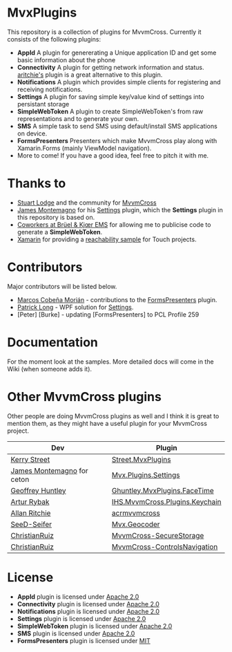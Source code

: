 MvxPlugins
==========

This repository is a collection of plugins for MvvmCross. Currently it consists of the following plugins:

- **AppId** A plugin for genererating a Unique application ID and get some basic information about the phone
- **Connectivity** A plugin for getting network information and status. [aritchie's](https://github.com/aritchie/acrmvvmcross/tree/master/Acr.MvvmCross.Plugins.Network) plugin is a great alternative to this plugin.
- **Notifications** A plugin which provides simple clients for registering and receiving notifications.
- **Settings** A plugin for saving simple key/value kind of settings into persistant storage
- **SimpleWebToken** A plugin to create SimpleWebToken's from raw representations and to generate your own.
- **SMS** A simple task to send SMS using default/install SMS applications on device.
- **FormsPresenters** Presenters which make MvvmCross play along with Xamarin.Forms (mainly ViewModel navigation).
- More to come! If you have a good idea, feel free to pitch it with me.

Thanks to
=========

- [Stuart Lodge][slodge] and the community for [MvvmCross][mvx]
- [James Montemagno][james] for his [Settings][ceton] plugin, which the **Settings** plugin in this repository is based on.
- [Coworkers at Brüel & Kjœr EMS](http://bksv.com) for allowing me to publicise code to generate a **SimpleWebToken**.
- [Xamarin][xam] for providing a [reachability sample][reach] for Touch projects.

Contributors 
============
Major contributors will be listed below.

- [Marcos Cobeña Morián][marcos] - contributions to the [FormsPresenters][fp] plugin.
- [Patrick Long][munkii] - WPF solution for [Settings][settings].
- [Peter] [Burke] - updating [FormsPresenters] to PCL Profile 259

Documentation
=============

For the moment look at the samples. More detailed docs will come in the Wiki (when someone adds it).

Other MvvmCross plugins
=======================

Other people are doing MvvmCross plugins as well and I think it is great to mention them, as they might have a useful plugin for your MvvmCross project.

| Dev                                 | Plugin                                      |
| ----------------------------------- | ------------------------------------------- |
| [Kerry Street][kstreet]             | [Street.MvxPlugins][streetmvx]              |
| [James Montemagno][james] for ceton | [Mvx.Plugins.Settings][ceton]               |
| [Geoffrey Huntley][ghuntley]        | [Ghuntley.MvxPlugins.FaceTime][facetime]    |
| [Artur Rybak][wedkarz]              | [IHS.MvvmCross.Plugins.Keychain][keychain]  |
| [Allan Ritchie][aritchie]           | [acrmvvmcross][acrmvvmcross]                |
| [SeeD-Seifer][SeeD-Seifer]          | [Mvx.Geocoder][geocoder]                    |
| [ChristianRuiz][ChristianRuiz]      | [MvvmCross-SecureStorage][secure-storage]   |
| [ChristianRuiz][ChristianRuiz]      | [MvvmCross-ControlsNavigation][controlsnav]   |


License
=======

- **AppId** plugin is licensed under [Apache 2.0][apache]
- **Connectivity** plugin is licensed under [Apache 2.0][apache]
- **Notifications** plugin is licensed under [Apache 2.0][apache]
- **Settings** plugin is licensed under [Apache 2.0][apache]
- **SimpleWebToken** plugin is licensed under [Apache 2.0][apache]
- **SMS** plugin is licensed under [Apache 2.0][apache]
- **FormsPresenters** plugin is licensed under [MIT][mit]

[apache]: https://www.apache.org/licenses/LICENSE-2.0.html
[mit]: http://opensource.org/licenses/mit-license
[kstreet]: https://github.com/kstreet
[streetmvx]: https://github.com/kstreet/Street.MvxPlugins
[james]: https://github.com/jamesmontemagno
[ceton]: https://github.com/ceton/Mvx.Plugins.Settings
[ghuntley]: https://github.com/ghuntley
[facetime]: https://github.com/ghuntley/Ghuntley.MvxPlugins.FaceTime
[wedkarz]: https://github.com/wedkarz
[keychain]: https://github.com/wedkarz/IHS.MvvmCross.Plugins.Keychain
[aritchie]: https://github.com/aritchie
[acrmvvmcross]: https://github.com/aritchie/acrmvvmcross
[slodge]: https://github.com/slodge
[mvx]: https://github.com/slodge/MvvmCross
[wat]: https://github.com/WindowsAzure-Toolkits
[xam]: http://xamarin.com
[modern]: https://github.com/paulcbetts/ModernHttpClient
[paulb]: https://github.com/paulcbetts
[reach]: https://github.com/xamarin/monotouch-samples/blob/master/ReachabilitySample/reachability.cs
[SeeD-Seifer]: https://github.com/SeeD-Seifer
[geocoder]: https://github.com/SeeD-Seifer/Mvx.Geocoder
[secure-storage]: https://github.com/ChristianRuiz/MvvmCross-SecureStorage
[controlsnav]: https://github.com/ChristianRuiz/MvvmCross-ControlsNavigation
[ChristianRuiz]: https://github.com/ChristianRuiz
[marcos]: https://github.com/MarcosCobena
[fp]: https://github.com/Cheesebaron/Cheesebaron.MvxPlugins/tree/master/FormsPresenters
[settings]: https://github.com/Cheesebaron/Cheesebaron.MvxPlugins/tree/master/Settings
[munkii]: https://github.com/munkii
